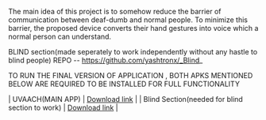 The main idea of this project is to somehow reduce the barrier of communication between deaf-dumb and normal people. To minimize this barrier, the proposed device converts their hand gestures into voice which a normal person can understand.

BLIND section(made seperately to work independently without any hastle to blind people) REPO -- https://github.com/yashtronx/_Blind_


TO RUN THE FINAL VERSION OF APPLICATION , BOTH APKS MENTIONED BELOW ARE REQUIRED TO BE INSTALLED FOR FULL FUNCTIONALITY


| UVAACH(MAIN APP) | [Download link](https://drive.google.com/file/d/1LmyqCtwk_IGmrxBAbvHK_HdtXUWiYRi1/view?usp=sharing) |
| Blind Section(needed for blind section to work) | [Download link](https://drive.google.com/file/d/1o7bYhfoXy86LMf42NcuFOVU8pWUT_Wzw/view?usp=sharing) |
